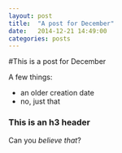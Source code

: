 ```yaml
---
layout: post
title:  "A post for December"
date:   2014-12-21 14:49:00
categories: posts
---
```


#This is a post for December

A few things:
<!-- more -->

* an older creation date
* no, just that

### This is an h3 header

Can you *believe that*?